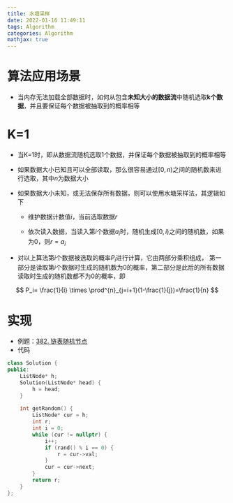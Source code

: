 ```yaml
---
title: 水塘采样
date: 2022-01-16 11:49:11
tags: Algorithm
categories: Algorithm
mathjax: true
---
```


# 算法应用场景

- 当内存无法加载全部数据时，如何从包含**未知大小的数据流**中随机选取**k个数据**，并且要保证每个数据被抽取到的概率相等



# K=1

- 当K=1时，即从数据流随机选取1个数据，并保证每个数据被抽取到的概率相等

- 如果数据大小已知且可以全部读取，那么很容易通过$[0,n)$之间的随机数来进行选取，其中$n$为数据大小

- 如果数据大小未知，或无法保存所有数据，则可以使用水塘采样法，其逻辑如下

  - 维护数据计数值$i$，当前选取数据$r$

  - 依次读入数据，当读入第$i$个数据$a_i$时，随机生成$[0,i)$之间的随机数，如果为0，则$r=a_i$

- 对以上算法第$i$个数据被选取的概率$P_i$进行计算，它由两部分乘积组成， 第一部分是读取第$i$个数据时生成的随机数为0的概率，第二部分是此后的所有数据读取时生成的随机数都不为0的概率，即

$$
P_i= \frac{1}{i} \times \prod^{n}_{j=i+1}(1-\frac{1}{j})=\frac{1}{n}
$$

# 实现

- 例题：[382. 链表随机节点](https://leetcode-cn.com/problems/linked-list-random-node/)
- 代码

```c++
class Solution {
public:
    ListNode* h;
    Solution(ListNode* head) {
        h = head;
    }
    
    int getRandom() {   
        ListNode* cur = h;
        int r;
        int i = 0;
        while (cur != nullptr) {
            i++;
            if (rand() % i == 0) {
                r = cur->val;
            }
            cur = cur->next;
        }
        return r;   
    }
};
```

